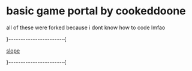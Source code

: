 # basic game portal by cookeddoone

all of these were forked because i dont know how to code lmfao

}-----------------------{

<a href="https://cookeddoone.github.io/schoolnotes/">slope</a>

}-----------------------{
